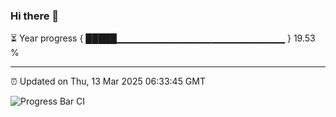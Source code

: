 ### Hi there 👋

⏳ Year progress { █████▁▁▁▁▁▁▁▁▁▁▁▁▁▁▁▁▁▁▁▁▁▁▁▁▁ } 19.53 %

---

⏰ Updated on Thu, 13 Mar 2025 06:33:45 GMT

![Progress Bar CI](https://github.com/DhruviPatel157/GitHub-Actions-Demo/workflows/Progress%20Bar%20CI/badge.svg)
